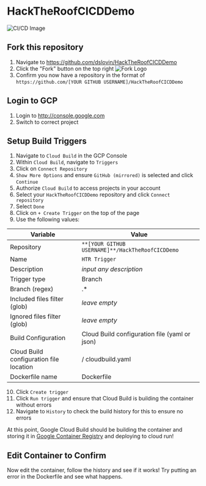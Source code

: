 # HackTheRoofCICDDemo

![CI/CD Image](https://cloud.google.com/solutions/continuous-integration/images/hero-banner.png)

## Fork this repository
1. Navigate to https://github.com/dslovin/HackTheRoofCICDDemo
2. Click the "Fork" button on the top right
![Fork Logo](https://help.github.com/assets/images/help/repository/fork_button.jpg)
3. Confirm you now have a repository in the format of `https://github.com/[YOUR GITHUB USERNAME]/HackTheRoofCICDDemo`

## Login to GCP
1. Login to http://console.google.com
2. Switch to correct project

## Setup Build Triggers
1. Navigate to `Cloud Build` in the GCP Console
2. Within `Cloud Build`, navigate to `Triggers`
3. Click on `Connect Repository`
4. `Show More Options` and ensure `GitHub (mirrored)` is selected and click `Continue`
5. Authorize `Cloud Build` to access projects in your account 
6. Select your `HackTheRoofCICDDemo` repository and click `Connect repository`
7. Select `Done`
8. Click on `+ Create Trigger` on the top of the page
9. Use the following values:

| Variable | Value | 
| --- | --- |
| Repository | `**[YOUR GITHUB USERNAME]**/HackTheRoofCICDDemo` |
| Name | `HTR Trigger` |
| Description | _input any description_ |
| Trigger type | Branch |
| Branch (regex) | .* |
| Included files filter (glob) | _leave empty_ |
| Ignored files filter (glob) | _leave empty_ |
| Build Configuration | Cloud Build configuration file (yaml or json) |
| Cloud Build configuration file location  | / cloudbuild.yaml |
| Dockerfile name | Dockerfile |
10. Click `Create trigger`
11. Click `Run trigger` and ensure that Cloud Build is building the container without errors 
12. Navigate to `History` to check the build history for this to ensure no errors

At this point, Google Cloud Build should be building the container and storing it in [Google Container Registry](https://cloud.google.com/container-registry/) and deploying to cloud run!

## Edit Container to Confirm
Now edit the container, follow the history and see if it works! Try putting an error in the Dockerfile and see what happens.
